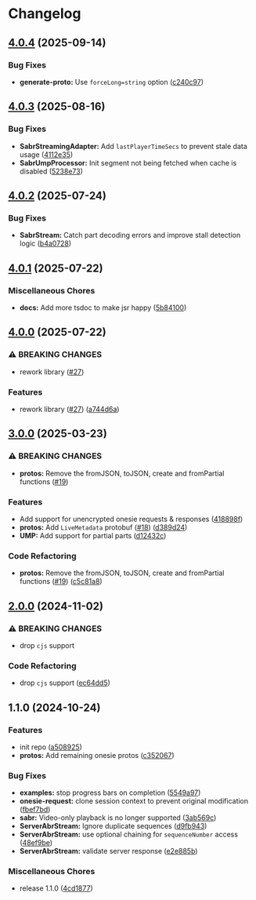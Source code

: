 # Changelog

## [4.0.4](https://github.com/LuanRT/googlevideo/compare/googlevideo-v4.0.3...googlevideo-v4.0.4) (2025-09-14)


### Bug Fixes

* **generate-proto:** Use `forceLong=string` option ([c240c97](https://github.com/LuanRT/googlevideo/commit/c240c97c233def9073cad3cc0740ffd54089bde1))

## [4.0.3](https://github.com/LuanRT/googlevideo/compare/googlevideo-v4.0.2...googlevideo-v4.0.3) (2025-08-16)


### Bug Fixes

* **SabrStreamingAdapter:** Add `lastPlayerTimeSecs` to prevent stale data usage ([4112e35](https://github.com/LuanRT/googlevideo/commit/4112e3542298d3dbc617addf5227e8d9bd340d94))
* **SabrUmpProcessor:** Init segment not being fetched when cache is disabled ([5238e73](https://github.com/LuanRT/googlevideo/commit/5238e7322a1cd5541808d83eb07d82e90d43623a))

## [4.0.2](https://github.com/LuanRT/googlevideo/compare/googlevideo-v4.0.1...googlevideo-v4.0.2) (2025-07-24)


### Bug Fixes

* **SabrStream:** Catch part decoding errors and improve stall detection logic ([b4a0728](https://github.com/LuanRT/googlevideo/commit/b4a0728f6ac29c5948c540f97b920b91b193c26b))

## [4.0.1](https://github.com/LuanRT/googlevideo/compare/googlevideo-v4.0.0...googlevideo-v4.0.1) (2025-07-22)


### Miscellaneous Chores

* **docs:** Add more tsdoc to make jsr happy ([5b84100](https://github.com/LuanRT/googlevideo/commit/5b84100979befab767d819a9606dde964d469341))

## [4.0.0](https://github.com/LuanRT/googlevideo/compare/googlevideo-v3.0.0...googlevideo-v4.0.0) (2025-07-22)


### ⚠ BREAKING CHANGES

* rework library ([#27](https://github.com/LuanRT/googlevideo/issues/27))

### Features

* rework library ([#27](https://github.com/LuanRT/googlevideo/issues/27)) ([a744d6a](https://github.com/LuanRT/googlevideo/commit/a744d6af0a09d9771780c2fcf490441c5cadea2a))

## [3.0.0](https://github.com/LuanRT/googlevideo/compare/googlevideo-v2.0.0...googlevideo-v3.0.0) (2025-03-23)


### ⚠ BREAKING CHANGES

* **protos:** Remove the fromJSON, toJSON, create and fromPartial functions ([#19](https://github.com/LuanRT/googlevideo/issues/19))

### Features

* Add support for unencrypted onesie requests & responses ([418898f](https://github.com/LuanRT/googlevideo/commit/418898faa91967ff8d60ab009d32ee49b6649ea5))
* **protos:** Add `LiveMetadata` protobuf ([#18](https://github.com/LuanRT/googlevideo/issues/18)) ([d389d24](https://github.com/LuanRT/googlevideo/commit/d389d242ab21450b750dd694889334f6a37ef4ca))
* **UMP:** Add support for partial parts ([d12432c](https://github.com/LuanRT/googlevideo/commit/d12432c0e5737f440abb75c42c7c430819751cdc))


### Code Refactoring

* **protos:** Remove the fromJSON, toJSON, create and fromPartial functions ([#19](https://github.com/LuanRT/googlevideo/issues/19)) ([c5c81a8](https://github.com/LuanRT/googlevideo/commit/c5c81a81edcd6640368ee9f09dfa4043a42ee0e7))

## [2.0.0](https://github.com/LuanRT/googlevideo/compare/googlevideo-v1.1.0...googlevideo-v2.0.0) (2024-11-02)


### ⚠ BREAKING CHANGES

* drop `cjs` support

### Code Refactoring

* drop `cjs` support ([ec64dd5](https://github.com/LuanRT/googlevideo/commit/ec64dd5183cd4ca755d9ea5efae3ffeade875f75))

## 1.1.0 (2024-10-24)


### Features

* init repo ([a508925](https://github.com/LuanRT/googlevideo/commit/a508925216a7fa0b71ae1e122d0e0f77ded1c819))
* **protos:** Add remaining onesie protos ([c352067](https://github.com/LuanRT/googlevideo/commit/c35206761a36d6188d3bf40d952db5f9255ab3bc))


### Bug Fixes

* **examples:** stop progress bars on completion ([5549a97](https://github.com/LuanRT/googlevideo/commit/5549a971736b7669fda71d6c3a4b3be6825c1e7f))
* **onesie-request:** clone session context to prevent original modification ([fbef7bd](https://github.com/LuanRT/googlevideo/commit/fbef7bd4171737366a31ecf94b9302970c58ca1f))
* **sabr:** Video-only playback is no longer supported ([3ab569c](https://github.com/LuanRT/googlevideo/commit/3ab569c63724b4efe264b1fe47ff8344e5d85fbe))
* **ServerAbrStream:** Ignore duplicate sequences ([d9fb943](https://github.com/LuanRT/googlevideo/commit/d9fb9431ed1b10858b3aef8a23b67e61880a8d99))
* **ServerAbrStream:** use optional chaining for `sequenceNumber` access ([48ef9be](https://github.com/LuanRT/googlevideo/commit/48ef9be26b3e9f1cf49fa7e02cccf79bbe4a551f))
* **ServerAbrStream:** validate server response ([e2e885b](https://github.com/LuanRT/googlevideo/commit/e2e885bf09ca498d1fd9137b0e8daf9270eacc27))


### Miscellaneous Chores

* release 1.1.0 ([4cd1877](https://github.com/LuanRT/googlevideo/commit/4cd18770bad86f95c65cf8f4073fd9456fb91eb8))
